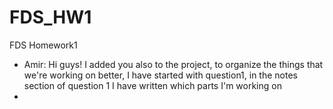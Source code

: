 # FDS_HW1
FDS Homework1

- Amir: Hi guys! I added you also to the project, to organize the things that we're working on better, I have started with question1, in the notes section of question 1 I have written which parts I'm working on
- 
